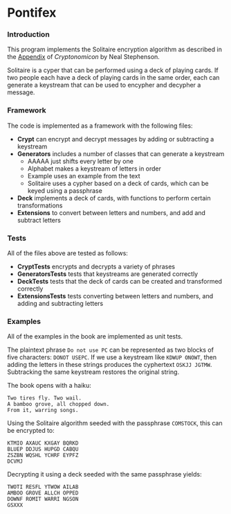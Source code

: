# Pontifex

### Introduction

This program implements the Solitaire encryption algorithm as described in the [Appendix](https://www.schneier.com/academic/solitaire/) of _Cryptonomicon_ by Neal Stephenson.

Solitaire is a cyper that can be performed using a deck of playing cards. If two people each have a deck of playing cards in the same order, each can generate a keystream that can be used to encypher and decypher a message. 

### Framework

The code is implemented as a framework with the following files:

- **Crypt** can encrypt and decrypt messages by adding or subtracting a keystream
- **Generators** includes a number of classes that can generate a keystream
    - AAAAA just shifts every letter by one
    - Alphabet makes a keystream of letters in order
    - Example uses an example from the text
    - Solitaire uses a cypher based on a deck of cards, which can be keyed using a passphrase
- **Deck** implements a deck of cards, with functions to perform certain transformations
- **Extensions** to convert between letters and numbers, and add and subtract letters

### Tests

All of the files above are tested as follows:

- **CryptTests** encrypts and decrypts a variety of phrases
- **GeneratorsTests** tests that keystreams are generated correctly
- **DeckTests** tests that the deck of cards can be created and transformed correctly 
- **ExtensionsTests** tests converting between letters and numbers, and adding and subtracting letters

### Examples

All of the examples in the book are implemented as unit tests. 

The plaintext phrase `Do not use PC` can be represented as two blocks of five characters: `DONOT USEPC`. If we use a keystream like `KDWUP ONOWT`, then adding the letters in these strings produces the cyphertext `OSKJJ JGTMW`. Subtracking the same keystream restores the original string.

The book opens with a haiku: 

```
Two tires fly. Two wail.
A bamboo grove, all chopped down.
From it, warring songs.
```

Using the Solitaire algorithm seeded with the passphrase `COMSTOCK`, this can be encrypted to:

```
KTMIO AXAUC KXGAY BQRKD
BLUEP DDJUS HUPGD CABQU
ZSZBN WQSHL YCHRF EYPFZ
DCVMJ
```

Decrypting it using a deck seeded with the same passphrase yields:

```
TWOTI RESFL YTWOW AILAB
AMBOO GROVE ALLCH OPPED
DOWNF ROMIT WARRI NGSON
GSXXX
```

